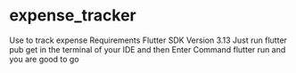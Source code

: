 # expense_tracker
Use to track expense
Requirements
Flutter SDK Version 3.13
Just run flutter pub get in the terminal of your IDE and then Enter Command flutter run and you are good to go
